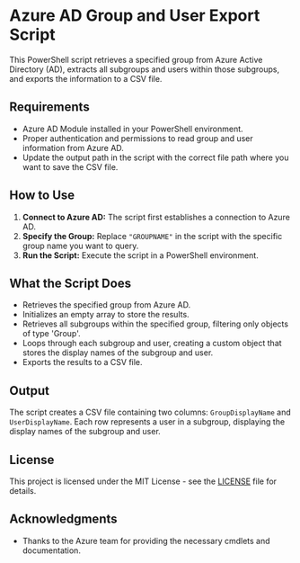 # Azure AD Group and User Export Script

This PowerShell script retrieves a specified group from Azure Active Directory (AD), extracts all subgroups and users within those subgroups, and exports the information to a CSV file.

## Requirements

- Azure AD Module installed in your PowerShell environment.
- Proper authentication and permissions to read group and user information from Azure AD.
- Update the output path in the script with the correct file path where you want to save the CSV file.

## How to Use

1. **Connect to Azure AD:** The script first establishes a connection to Azure AD.
2. **Specify the Group:** Replace `"GROUPNAME"` in the script with the specific group name you want to query.
3. **Run the Script:** Execute the script in a PowerShell environment.

## What the Script Does

- Retrieves the specified group from Azure AD.
- Initializes an empty array to store the results.
- Retrieves all subgroups within the specified group, filtering only objects of type 'Group'.
- Loops through each subgroup and user, creating a custom object that stores the display names of the subgroup and user.
- Exports the results to a CSV file.

## Output

The script creates a CSV file containing two columns: `GroupDisplayName` and `UserDisplayName`. Each row represents a user in a subgroup, displaying the display names of the subgroup and user.

## License

This project is licensed under the MIT License - see the [LICENSE](LICENSE) file for details.

## Acknowledgments

- Thanks to the Azure team for providing the necessary cmdlets and documentation.
